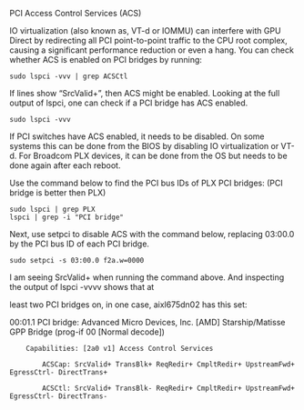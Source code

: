 PCI Access Control Services (ACS)

IO virtualization (also known as, VT-d or IOMMU) can interfere with GPU Direct by redirecting all PCI point-to-point traffic to the CPU root complex, causing a significant performance reduction or even a hang. You can check whether ACS is enabled on PCI bridges by running:

```
sudo lspci -vvv | grep ACSCtl
```

If lines show “SrcValid+”, then ACS might be enabled. Looking at the full output of lspci, one can check if a PCI bridge has ACS enabled.

```
sudo lspci -vvv
```

If PCI switches have ACS enabled, it needs to be disabled. On some systems this can be done from the BIOS by disabling IO virtualization or VT-d. For Broadcom PLX devices, it can be done from the OS but needs to be done again after each reboot.

Use the command below to find the PCI bus IDs of PLX PCI bridges:
(PCI bridge is better then PLX)

```
sudo lspci | grep PLX
lspci | grep -i "PCI bridge"
```

Next, use setpci to disable ACS with the command below, replacing 03:00.0 by the PCI bus ID of each PCI bridge.

```
sudo setpci -s 03:00.0 f2a.w=0000
```
 

I am seeing SrcValid+ when running the command above. And inspecting the output of lspci -vvvv shows that at

least two PCI bridges on, in one case, aixl675dn02 has this set:

00:01.1 PCI bridge: Advanced Micro Devices, Inc. [AMD] Starship/Matisse GPP Bridge (prog-if 00 [Normal decode])

```
    Capabilities: [2a0 v1] Access Control Services

        ACSCap: SrcValid+ TransBlk+ ReqRedir+ CmpltRedir+ UpstreamFwd+ EgressCtrl- DirectTrans+

        ACSCtl: SrcValid+ TransBlk- ReqRedir+ CmpltRedir+ UpstreamFwd+ EgressCtrl- DirectTrans-
```
